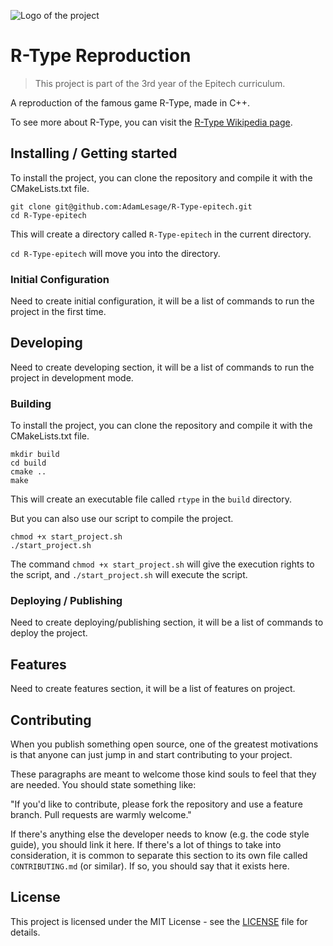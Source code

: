 ![Logo of the project](https://shmups.wiki/images/thumb/6/64/R-Type_Logo.png/500px-R-Type_Logo.png)

# R-Type Reproduction
> This project is part of the 3rd year of the Epitech curriculum.

A reproduction of the famous game R-Type, made in C++.

To see more about R-Type, you can visit the [R-Type Wikipedia page](https://fr.wikipedia.org/wiki/R-Type).

## Installing / Getting started

To install the project, you can clone the repository and compile it with the CMakeLists.txt file.

```shell
git clone git@github.com:AdamLesage/R-Type-epitech.git
cd R-Type-epitech
```

This will create a directory called `R-Type-epitech` in the current directory.

`cd R-Type-epitech` will move you into the directory.

### Initial Configuration

Need to create initial configuration, it will be a list of commands to run the project in the first time.

## Developing

Need to create developing section, it will be a list of commands to run the project in development mode.

### Building

To install the project, you can clone the repository and compile it with the CMakeLists.txt file.

```shell
mkdir build
cd build
cmake ..
make
```

This will create an executable file called `rtype` in the `build` directory.

But you can also use our script to compile the project.

```shell
chmod +x start_project.sh
./start_project.sh
```

The command `chmod +x start_project.sh` will give the execution rights to the script, and `./start_project.sh` will execute the script.

### Deploying / Publishing

Need to create deploying/publishing section, it will be a list of commands to deploy the project.

## Features

Need to create features section, it will be a list of features on project.

## Contributing

When you publish something open source, one of the greatest motivations is that
anyone can just jump in and start contributing to your project.

These paragraphs are meant to welcome those kind souls to feel that they are
needed. You should state something like:

"If you'd like to contribute, please fork the repository and use a feature
branch. Pull requests are warmly welcome."

If there's anything else the developer needs to know (e.g. the code style
guide), you should link it here. If there's a lot of things to take into
consideration, it is common to separate this section to its own file called
`CONTRIBUTING.md` (or similar). If so, you should say that it exists here.

## License

This project is licensed under the MIT License - see the [LICENSE](LICENSE) file for details.

